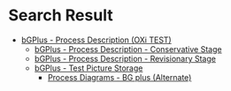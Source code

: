 # Search Result
-   [bGPlus - Process Description (OXi TEST)](../page5950570499)
    -   [bGPlus - Process Description - Conservative
        Stage](../page5950930948)
    -   [bGPlus - Process Description - Revisionary
        Stage](../page5951062017)
    -   [bGPlus - Test Picture Storage](../page5950963721)
        -   [Process Diagrams - BG plus
            (Alternate)](../page5950996481)
